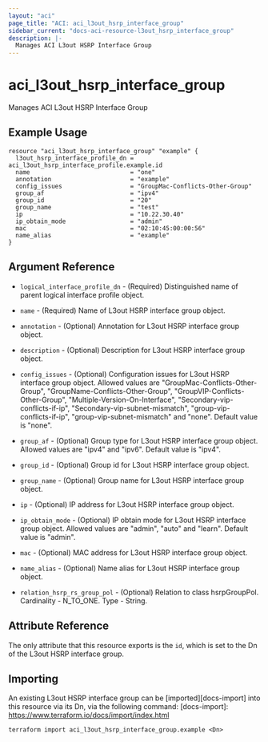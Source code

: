 ```yaml
---
layout: "aci"
page_title: "ACI: aci_l3out_hsrp_interface_group"
sidebar_current: "docs-aci-resource-l3out_hsrp_interface_group"
description: |-
  Manages ACI L3out HSRP Interface Group
---
```


# aci_l3out_hsrp_interface_group

Manages ACI L3out HSRP Interface Group

## Example Usage

```hcl
resource "aci_l3out_hsrp_interface_group" "example" {
  l3out_hsrp_interface_profile_dn = aci_l3out_hsrp_interface_profile.example.id
  name                            = "one"
  annotation                      = "example"
  config_issues                   = "GroupMac-Conflicts-Other-Group"
  group_af                        = "ipv4"
  group_id                        = "20"
  group_name                      = "test"
  ip                              = "10.22.30.40"
  ip_obtain_mode                  = "admin"
  mac                             = "02:10:45:00:00:56"
  name_alias                      = "example"
}
```

## Argument Reference

- `logical_interface_profile_dn` - (Required) Distinguished name of parent logical interface profile object.
- `name` - (Required) Name of L3out HSRP interface group object.
- `annotation` - (Optional) Annotation for L3out HSRP interface group object.
- `description` - (Optional) Description for L3out HSRP interface group object.
- `config_issues` - (Optional) Configuration issues for L3out HSRP interface group object. Allowed values are "GroupMac-Conflicts-Other-Group", "GroupName-Conflicts-Other-Group", "GroupVIP-Conflicts-Other-Group", "Multiple-Version-On-Interface", "Secondary-vip-conflicts-if-ip", "Secondary-vip-subnet-mismatch", "group-vip-conflicts-if-ip", "group-vip-subnet-mismatch" and "none". Default value is "none".
- `group_af` - (Optional) Group type for L3out HSRP interface group object. Allowed values are "ipv4" and "ipv6". Default value is "ipv4".
- `group_id` - (Optional) Group id for L3out HSRP interface group object.
- `group_name` - (Optional) Group name for L3out HSRP interface group object.
- `ip` - (Optional) IP address for L3out HSRP interface group object.
- `ip_obtain_mode` - (Optional) IP obtain mode for L3out HSRP interface group object. Allowed values are "admin", "auto" and "learn". Default value is "admin".
- `mac` - (Optional) MAC address for L3out HSRP interface group object.
- `name_alias` - (Optional) Name alias for L3out HSRP interface group object.

- `relation_hsrp_rs_group_pol` - (Optional) Relation to class hsrpGroupPol. Cardinality - N_TO_ONE. Type - String.

## Attribute Reference

The only attribute that this resource exports is the `id`, which is set to the
Dn of the L3out HSRP interface group.

## Importing

An existing L3out HSRP interface group can be [imported][docs-import] into this resource via its Dn, via the following command:
[docs-import]: https://www.terraform.io/docs/import/index.html

```
terraform import aci_l3out_hsrp_interface_group.example <Dn>
```
